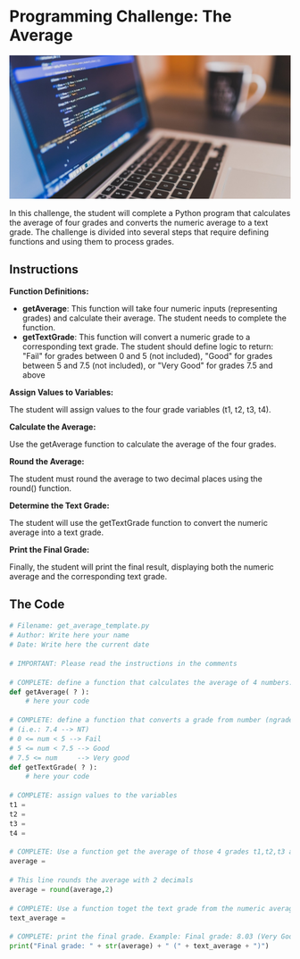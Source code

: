 # Programming Challenge: The Average

<img class="header" src="images/coding.jpg"/>

In this challenge, the student will complete a Python program that calculates the average of four grades and converts the numeric average to a text grade. The challenge is divided into several steps that require defining functions and using them to process grades.


## Instructions

**Function Definitions:**

* **getAverage**: This function will take four numeric inputs (representing grades) and calculate their average. The student needs to complete the function.
* **getTextGrade**: This function will convert a numeric grade to a corresponding text grade. The student should define logic to return: "Fail" for grades between 0 and 5 (not included), "Good" for grades between 5 and 7.5 (not included), or "Very Good" for grades 7.5 and above

**Assign Values to Variables:**

The student will assign values to the four grade variables (t1, t2, t3, t4).

**Calculate the Average:**

Use the getAverage function to calculate the average of the four grades.

**Round the Average:**

The student must round the average to two decimal places using the round() function.

**Determine the Text Grade:**

The student will use the getTextGrade function to convert the numeric average into a text grade.

**Print the Final Grade:**

Finally, the student will print the final result, displaying both the numeric average and the corresponding text grade.

## The Code

```python
# Filename: get_average_template.py
# Author: Write here your name
# Date: Write here the current date

# IMPORTANT: Please read the instructions in the comments

# COMPLETE: define a function that calculates the average of 4 numbers: x1, x2, x3, and x4
def getAverage( ? ):
    # here your code

# COMPLETE: define a function that converts a grade from number (ngrade) to text (tgrade)
# (i.e.: 7.4 --> NT)
# 0 <= num < 5 --> Fail
# 5 <= num < 7.5 --> Good
# 7.5 <= num     --> Very good
def getTextGrade( ? ):
    # here your code

# COMPLETE: assign values to the variables
t1 = 
t2 = 
t3 = 
t4 = 

# COMPLETE: Use a function get the average of those 4 grades t1,t2,t3 and t4
average = 

# This line rounds the average with 2 decimals
average = round(average,2)

# COMPLETE: Use a function toget the text grade from the numeric average
text_average = 

# COMPLETE: print the final grade. Example: Final grade: 8.03 (Very Good)
print("Final grade: " + str(average) + " (" + text_average + ")")
```